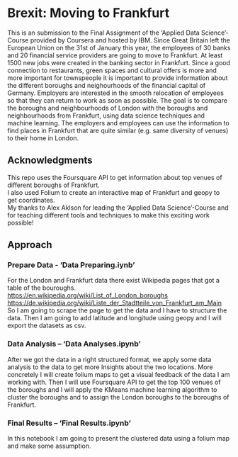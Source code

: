 # Brexit: Moving to Frankfurt
This is an submission to the Final Assignment of the ‘Applied Data Science’-Course provided by Coursera and hosted by IBM.
Since Great Britain left the European Union on the 31st of January this year, the employees of 30 banks and 20 financial service providers are going to move to Frankfurt. At least 1500 new jobs were created in the banking sector in Frankfurt. Since a good connection to restaurants, green spaces and cultural offers is more and more important for townspeople it is important to provide information about the different boroughs and neighourhoods of the financial capital of Germany. Employers are interested in the smooth relocation of employees so that they can return to work as soon as possible.
 The goal is to compare the boroughs and neighbourhoods of London with the boroughs and neighbourhoods from Frankfurt, using data science techniques and machine learning. The employers and employees can use the information to find places in Frankfurt that are quite similar (e.g. same diversity of venues) to their home in London.

## Acknowledgments
This repo uses the Foursquare API to get information about top venues of different boroughs of Frankfurt.  
I also used Folium to create an interactive map of Frankfurt and geopy to get coordinates.  
My thanks to Alex Aklson for leading the ‘Applied Data Science’-Course and for teaching different tools and techniques to make this exciting work possible!  

## Approach
### Prepare Data - ‘Data Preparing.iynb’
For the London and Frankfurt data there exist Wikipedia pages that got a table of the bouroughs.
<https://en.wikipedia.org/wiki/List_of_London_boroughs>
<https://de.wikipedia.org/wiki/Liste_der_Stadtteile_von_Frankfurt_am_Main>
So I am going to scrape the page to get the data and  I have to structure the data. Then I am going to add latitude and longitude using geopy and I will export the datasets as csv.

###  Data Analysis – ‘Data Analyses.ipynb’
After we got the data in a right structured format, we apply some data analysis to the data to get more Insights about the two locations. More concretely I will create folium maps to get a visual feedback of the data I am working with. Then I will use Foursquare API to get the top 100 venues of the boroughs and I will apply the KMeans machine learning algorithm to cluster the boroughs and to assign the London boroughs to the boroughs of Frankfurt.

### Final Results – ‘Final Results.ipynb’
In this notebook I am going to present the clustered data using a folium map and make some assumption.

